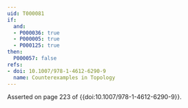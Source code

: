 ```yaml
---
uid: T000081
if:
  and:
  - P000036: true
  - P000005: true
  - P000125: true
then:
  P000057: false
refs:
- doi: 10.1007/978-1-4612-6290-9
  name: Counterexamples in Topology
---
```



Asserted on page 223 of {{doi:10.1007/978-1-4612-6290-9}}.
